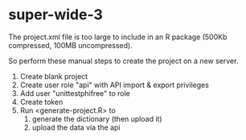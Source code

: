super-wide-3
===============

The project.xml file is too large to include in an R package (500Kb compressed, 100MB uncompressed).

So perform these manual steps to create the project on a new server.

1. Create blank project
1. Create user role "api" with API import & export privileges
1. Add user "unittestphifree" to role
1. Create token
1. Run <generate-project.R> to
   1. generate the dictionary (then upload it)
   1. upload the data via the api
